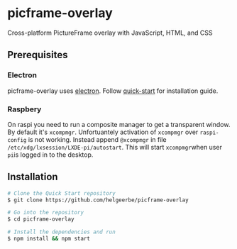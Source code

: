 # picframe-overlay

Cross-platform PictureFrame overlay with JavaScript, HTML, and CSS

## Prerequisites

### Electron

picframe-overlay uses [electron](https://www.electronjs.org). Follow [quick-start](https://www.electronjs.org/docs/tutorial/quick-start) for installation guide.

### Raspbery
On raspi you need to run a composite manager to get a transparent window. By default it's `xcompmgr`. Unfortuantely activation of `xcompmgr` over `raspi-config` is not working. Instead append `@xcompmgr` in file `/etc/xdg/lxsession/LXDE-pi/autostart`. This will start `xcompmgr`when user `pi`is logged in to the desktop.

## Installation

````bash
# Clone the Quick Start repository
$ git clone https://github.com/helgeerbe/picframe-overlay

# Go into the repository
$ cd picframe-overlay

# Install the dependencies and run
$ npm install && npm start
````
